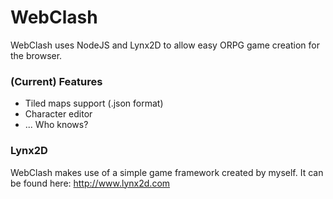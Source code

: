 # WebClash
WebClash uses NodeJS and Lynx2D to allow easy ORPG game creation for the browser.

### (Current) Features
* Tiled maps support (.json format)
* Character editor
* ... Who knows?

### Lynx2D
WebClash makes use of a simple game framework created by myself.
It can be found here: http://www.lynx2d.com
